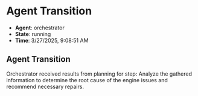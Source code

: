 # Agent Transition

- **Agent**: orchestrator
- **State**: running
- **Time**: 3/27/2025, 9:08:51 AM

## Agent Transition

Orchestrator received results from planning for step: Analyze the gathered information to determine the root cause of the engine issues and recommend necessary repairs.

